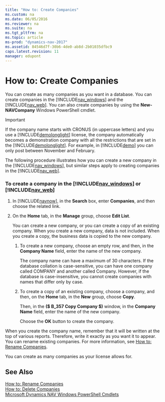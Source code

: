 ```yaml
---
title: "How to: Create Companies"
ms.custom: na
ms.date: 06/05/2016
ms.reviewer: na
ms.suite: na
ms.tgt_pltfrm: na
ms.topic: article
ms-prod: "dynamics-nav-2017"
ms.assetid: 84546d7f-30b6-4de0-ab8d-2b01035dfbc9
caps.latest.revision: 11
manager: edupont
---
```

# How to: Create Companies
You can create as many companies as you want in a database. You can create companies in the [!INCLUDE[nav_windows](includes/nav_windows_md.md)] and the [!INCLUDE[nav_web](includes/nav_web_md.md)]. You can also create companies by using the **New-NAVCompany** Windows PowerShell cmdlet.  

> [!IMPORTANT]  
>  If the company name starts with CRONUS \(in uppercase letters\) and you use a [!INCLUDE[demolonglight](includes/demolonglight_md.md)] license, the company automatically becomes a demonstration company with all the restrictions that are set in the [!INCLUDE[demolonglight](includes/demolonglight_md.md)]. For example, in [!INCLUDE[demo](includes/demo_md.md)] you can only post between November and February.  

 The following procedure illustrates how you can create a new company in the [!INCLUDE[nav_windows](includes/nav_windows_md.md)], but similar steps apply to creating companies in the [!INCLUDE[nav_web](includes/nav_web_md.md)].  

### To create a company in the [!INCLUDE[nav_windows](includes/nav_windows_md.md)] or [!INCLUDE[nav_web](includes/nav_web_md.md)]  

1.  In [!INCLUDE[navnow](includes/navnow_md.md)], in the **Search** box, enter **Companies**, and then choose the related link.  

2.  On the **Home** tab, in the **Manage** group, choose **Edit List**.  

     You can create a new company, or you can create a copy of an existing company. When you create a new company, data is not included. When you create a copy, the business data is copied to the new company.  

    1.  To create a new company, choose an empty row, and then, in the **Company Name** field, enter the name of the new company.  

         The company name can have a maximum of 30 characters. If the database collation is case-sensitive, you can have one company called COMPANY and another called Company. However, if the database is case-insensitive, you cannot create companies with names that differ only by case.  

    2.  To create a copy of an existing company, choose a company, and then, on the **Home** tab, in the **New** group, choose **Copy**.  

         Then, in the **\($ B\_357 Copy Company $\)** window, in the **Company Name** field, enter the name of the new company.  

         Choose the **OK** button to create the company.  

 When you create the company name, remember that it will be written at the top of various reports. Therefore, write it exactly as you want it to appear. You can rename existing companies. For more information, see [How to: Rename Companies](How-to--Rename-Companies.md).  

 You can create as many companies as your license allows for.  

## See Also  
 [How to: Rename Companies](How-to--Rename-Companies.md)   
 [How to: Delete Companies](How-to--Delete-Companies.md)   
 [Microsoft Dynamics NAV Windows PowerShell Cmdlets](Microsoft-Dynamics-NAV-Windows-PowerShell-Cmdlets.md)
